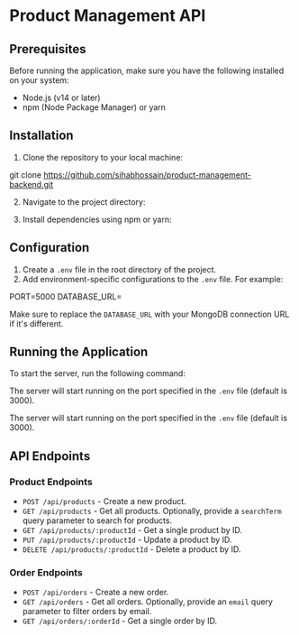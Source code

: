 # Product Management API

## Prerequisites

Before running the application, make sure you have the following installed on your system:

- Node.js (v14 or later)
- npm (Node Package Manager) or yarn

## Installation

1. Clone the repository to your local machine:

git clone https://github.com/sihabhossain/product-management-backend.git

2. Navigate to the project directory:

3. Install dependencies using npm or yarn:

## Configuration

1. Create a `.env` file in the root directory of the project.
2. Add environment-specific configurations to the `.env` file. For example:

PORT=5000
DATABASE_URL=

Make sure to replace the `DATABASE_URL` with your MongoDB connection URL if it's different.

## Running the Application

To start the server, run the following command:

The server will start running on the port specified in the `.env` file (default is 3000).

The server will start running on the port specified in the `.env` file (default is 3000).

## API Endpoints

### Product Endpoints

- `POST /api/products` - Create a new product.
- `GET /api/products` - Get all products. Optionally, provide a `searchTerm` query parameter to search for products.
- `GET /api/products/:productId` - Get a single product by ID.
- `PUT /api/products/:productId` - Update a product by ID.
- `DELETE /api/products/:productId` - Delete a product by ID.

### Order Endpoints

- `POST /api/orders` - Create a new order.
- `GET /api/orders` - Get all orders. Optionally, provide an `email` query parameter to filter orders by email.
- `GET /api/orders/:orderId` - Get a single order by ID.
